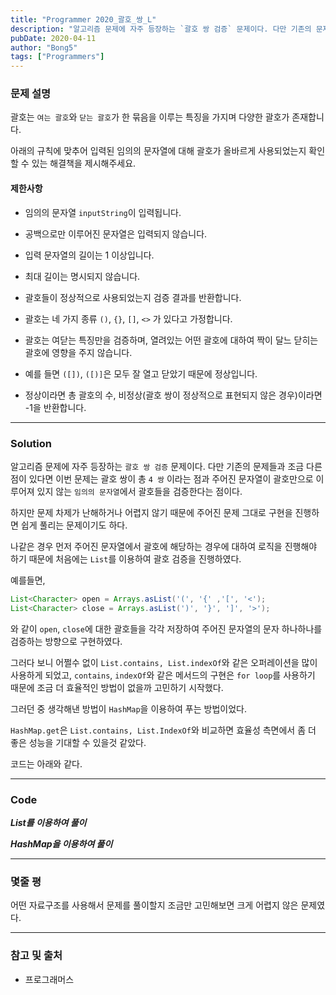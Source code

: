 ```yaml
---
title: "Programmer 2020_괄호_쌍_L"
description: "알고리즘 문제에 자주 등장하는 `괄호 쌍 검증` 문제이다. 다만 기존의 문제들과 조금 다른 점이 있다면 이번 문제는 괄호 쌍이 총 `4 쌍` 이라는 점과 주어진 문자열이 괄호만으로 이루어져 있지 않는 `임의의 문자열`에서 괄호들을 검증한다는 점이다."
pubDate: 2020-04-11
author: "Bong5"
tags: ["Programmers"]
---
```

### 문제 설명

괄호는 `여는 괄호`와 `닫는 괄호`가 한 묶음을 이루는 특징을 가지며 다양한 괄호가 존재합니다.

아래의 규칙에 맞추어 입력된 임의의 문자열에 대해 괄호가 올바르게 사용되었는지 확인할 수 있는 해결책을 제시해주세요.

#### 제한사항

- 임의의 문자열 `inputString`이 입력됩니다.

- 공백으로만 이루어진 문자열은 입력되지 않습니다.

- 입력 문자열의 길이는 1 이상입니다.

- 최대 길이는 명시되지 않습니다.

- 괄호들이 정상적으로 사용되었는지 검증 결과를 반환합니다.

- 괄호는 네 가지 종류 `()`, `{}`, `[]`, `<>` 가 있다고 가정합니다.

- 괄호는 여닫는 특징만을 검증하며, 열려있는 어떤 괄호에 대하여 짝이 달느 닫히는 괄호에 영향을 주지 않습니다.

- 예를 들면 `([])`, `([)]`은 모두 잘 열고 닫았기 때문에 정상입니다.

- 정상이라면 총 괄호의 수, 비정상(괄호 쌍이 정상적으로 표현되지 않은 경우)이라면 -1을 반환합니다.

---

### Solution

알고리즘 문제에 자주 등장하는 `괄호 쌍 검증` 문제이다. 다만 기존의 문제들과 조금 다른 점이 있다면 이번 문제는 괄호 쌍이 총 `4 쌍` 이라는 점과 주어진 문자열이 괄호만으로 이루어져 있지 않는 `임의의 문자열`에서 괄호들을 검증한다는 점이다.

하지만 문제 차제가 난해하거나 어렵지 않기 때문에 주어진 문제 그대로 구현을 진행하면 쉽게 풀리는 문제이기도 하다.

나같은 경우 먼저 주어진 문자열에서 괄호에 해당하는 경우에 대하여 로직을 진행해야 하기 때문에 처음에는 `List`를 이용하여 괄호 검증을 진행하였다.

예를들면,

``` java
List<Character> open = Arrays.asList('(', '{' ,'[', '<');
List<Character> close = Arrays.asList(')', '}', ']', '>');
```

와 같이 `open`, `close`에 대한 괄호들을 각각 저장하여 주어진 문자열의 문자 하나하나를 검증하는 방향으로 구현하였다.

그러다 보니 어쩔수 없이 `List.contains, List.indexOf`와 같은 오퍼레이션을 많이 사용하게 되었고, `contains`, `indexOf`와 같은 메서드의 구현은 `for loop`를 사용하기 때문에 조금 더 효율적인 방법이 없을까 고민하기 시작했다.

그러던 중 생각해낸 방법이 `HashMap`을 이용하여 푸는 방법이었다.

`HashMap.get`은 `List.contains, List.IndexOf`와 비교하면 효율성 측면에서 좀 더 좋은 성능을 기대할 수 있을것 같았다.

코드는 아래와 같다.

---

### Code

**_List를 이용하여 풀이_**
<script src="https://gist.github.com/BongHoLee/bc4676df6517206529510358986458a3.js"></script>

**_HashMap을 이용하여 풀이_**
<script src="https://gist.github.com/BongHoLee/292ae7ecae265293e0572d359a9c2944.js"></script>


---

### 몇줄 평

어떤 자료구조를 사용해서 문제를 풀이할지 조금만 고민해보면 크게 어렵지 않은 문제였다.

---



### 참고 및 출처

- 프로그래머스
